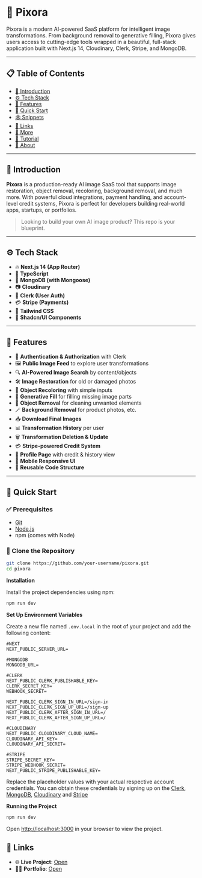 # 📸 Pixora

Pixora is a modern AI-powered SaaS platform for intelligent image transformations. From background removal to generative filling, Pixora gives users access to cutting-edge tools wrapped in a beautiful, full-stack application built with Next.js 14, Cloudinary, Clerk, Stripe, and MongoDB.

---

## 📋 Table of Contents

- [🤖 Introduction](#-introduction)
- [⚙️ Tech Stack](#️-tech-stack)
- [🔋 Features](#-features)
- [🤸 Quick Start](#-quick-start)
- [🕸️ Snippets](#-snippets)
- [🔗 Links](#-links)
- [🚀 More](#-more)
- [📢 Tutorial](#-tutorial)
- [🧠 About](#-about)

---

## 🤖 Introduction

**Pixora** is a production-ready AI image SaaS tool that supports image restoration, object removal, recoloring, background removal, and much more. With powerful cloud integrations, payment handling, and account-level credit systems, Pixora is perfect for developers building real-world apps, startups, or portfolios.

> Looking to build your own AI image product? This repo is your blueprint.

---

## ⚙️ Tech Stack

- 🔥 **Next.js 14 (App Router)**
- 🧠 **TypeScript**
- 💽 **MongoDB (with Mongoose)**
- 📷 **Cloudinary**
- 🔐 **Clerk (User Auth)**
- 💳 **Stripe (Payments)**
- 🎨 **Tailwind CSS**
- 🧩 **Shadcn/UI Components**

---

## 🔋 Features

- 🔐 **Authentication & Authorization** with Clerk  
- 🖼️ **Public Image Feed** to explore user transformations  
- 🔍 **AI-Powered Image Search** by content/objects  
- 🛠️ **Image Restoration** for old or damaged photos  
- 🎨 **Object Recoloring** with simple inputs  
- 🧠 **Generative Fill** for filling missing image parts  
- 🧽 **Object Removal** for cleaning unwanted elements  
- 🪄 **Background Removal** for product photos, etc.  
- 📥 **Download Final Images**  
- 📊 **Transformation History** per user  
- 🗑️ **Transformation Deletion & Update**  
- 💳 **Stripe-powered Credit System**  
- 👤 **Profile Page** with credit & history view  
- 📱 **Mobile Responsive UI**  
- 🧱 **Reusable Code Structure**  

---

## 🤸 Quick Start

### ✅ Prerequisites

- [Git](https://git-scm.com/)  
- [Node.js](https://nodejs.org/)  
- npm (comes with Node)

### 🚀 Clone the Repository

```bash
git clone https://github.com/your-username/pixora.git
cd pixora
```
**Installation**

Install the project dependencies using npm:

```bash
npm run dev
```

**Set Up Environment Variables**

Create a new file named `.env.local` in the root of your project and add the following content:

```env
#NEXT
NEXT_PUBLIC_SERVER_URL=

#MONGODB
MONGODB_URL=

#CLERK
NEXT_PUBLIC_CLERK_PUBLISHABLE_KEY=
CLERK_SECRET_KEY=
WEBHOOK_SECRET=

NEXT_PUBLIC_CLERK_SIGN_IN_URL=/sign-in
NEXT_PUBLIC_CLERK_SIGN_UP_URL=/sign-up
NEXT_PUBLIC_CLERK_AFTER_SIGN_IN_URL=/
NEXT_PUBLIC_CLERK_AFTER_SIGN_UP_URL=/

#CLOUDINARY
NEXT_PUBLIC_CLOUDINARY_CLOUD_NAME=
CLOUDINARY_API_KEY=
CLOUDINARY_API_SECRET=

#STRIPE
STRIPE_SECRET_KEY=
STRIPE_WEBHOOK_SECRET=
NEXT_PUBLIC_STRIPE_PUBLISHABLE_KEY=
```

Replace the placeholder values with your actual respective account credentials. You can obtain these credentials by signing up on the [Clerk](https://clerk.com/), [MongoDB](https://www.mongodb.com/), [Cloudinary](https://cloudinary.com/) and [Stripe](https://stripe.com)

**Running the Project**

```bash
npm run dev
```

Open [http://localhost:3000](http://localhost:3000) in your browser to view the project.

## 🔗 Links
- 🌐 **Live Project**: [Open](https://pixora-seven.vercel.app/)
- 👨‍💻 **Portfolio**: [Open](https://www.linkedin.com/in/adityaverma0101)
#
